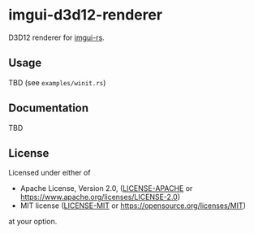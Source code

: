 # imgui-d3d12-renderer

D3D12 renderer for [imgui-rs](https://github.com/Gekkio/imgui-rs).

## Usage

TBD (see `examples/winit.rs`)

## Documentation

TBD

## License

Licensed under either of

- Apache License, Version 2.0, ([LICENSE-APACHE](LICENSE-APACHE) or https://www.apache.org/licenses/LICENSE-2.0)
- MIT license ([LICENSE-MIT](LICENSE-MIT) or https://opensource.org/licenses/MIT)

at your option.

